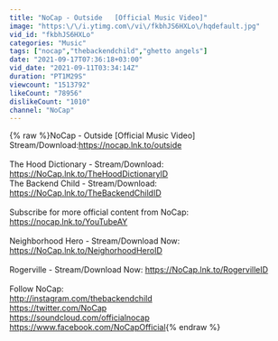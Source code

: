 ```yaml
---
title: "NoCap - Outside   [Official Music Video]"
image: "https:\/\/i.ytimg.com\/vi\/fkbhJS6HXLo\/hqdefault.jpg"
vid_id: "fkbhJS6HXLo"
categories: "Music"
tags: ["nocap","thebackendchild","ghetto angels"]
date: "2021-09-17T07:36:18+03:00"
vid_date: "2021-09-11T03:34:14Z"
duration: "PT1M29S"
viewcount: "1513792"
likeCount: "78956"
dislikeCount: "1010"
channel: "NoCap"
---
```

{% raw %}NoCap - Outside [Official Music Video]<br />Stream/Download:<a rel="nofollow" target="blank" href="https://nocap.lnk.to/outside">https://nocap.lnk.to/outside</a><br /><br />The Hood Dictionary - Stream/Download: <a rel="nofollow" target="blank" href="https://NoCap.lnk.to/TheHoodDictionaryID">https://NoCap.lnk.to/TheHoodDictionaryID</a><br />The Backend Child - Stream/Download: <a rel="nofollow" target="blank" href="https://NoCap.lnk.to/TheBackendChildID">https://NoCap.lnk.to/TheBackendChildID</a><br /><br />Subscribe for more official content from NoCap: <br /><a rel="nofollow" target="blank" href="https://nocap.lnk.to/YouTubeAY">https://nocap.lnk.to/YouTubeAY</a><br /><br />Neighborhood Hero - Stream/Download Now: <a rel="nofollow" target="blank" href="https://NoCap.lnk.to/NeighorhoodHeroID">https://NoCap.lnk.to/NeighorhoodHeroID</a><br /><br />Rogerville - Stream/Download Now: <a rel="nofollow" target="blank" href="https://NoCap.lnk.to/RogervilleID">https://NoCap.lnk.to/RogervilleID</a><br /><br />Follow NoCap:<br /><a rel="nofollow" target="blank" href="http://instagram.com/thebackendchild">http://instagram.com/thebackendchild</a> <br /><a rel="nofollow" target="blank" href="https://twitter.com/NoCap">https://twitter.com/NoCap</a><br /><a rel="nofollow" target="blank" href="https://soundcloud.com/officialnocap">https://soundcloud.com/officialnocap</a><br /><a rel="nofollow" target="blank" href="https://www.facebook.com/NoCapOfficial">https://www.facebook.com/NoCapOfficial</a>{% endraw %}
